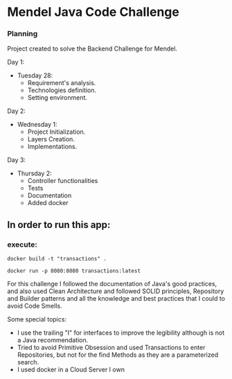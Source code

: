 # Mendel Java Code Challenge

### Planning

Project created to solve the Backend Challenge for Mendel.

Day 1:
- Tuesday 28:
    - Requirement's analysis.
    - Technologies definition.
    - Setting environment.
  
Day 2:
- Wednesday 1:
    - Project Initialization.
    - Layers Creation.
    - Implementations.

Day 3:
- Thursday 2:
    - Controller functionalities
    - Tests
    - Documentation
    - Added docker

## In order to run this app:

### execute:
```
docker build -t "transactions" .
```
```
docker run -p 8080:8080 transactions:latest
```

For this challenge I followed the documentation of Java's good practices, and also used
Clean Architecture and followed SOLID principles, Repository and Builder patterns and all the 
knowledge and best practices that I could to avoid Code Smells.

Some special topics:
- I use the trailing "I" for interfaces to improve the legibility although is not a Java recommendation.
- Tried to avoid Primitive Obsession and used Transactions to enter Repositories, but not for the find Methods as 
they are a parameterized search.
- I used docker in a Cloud Server I own